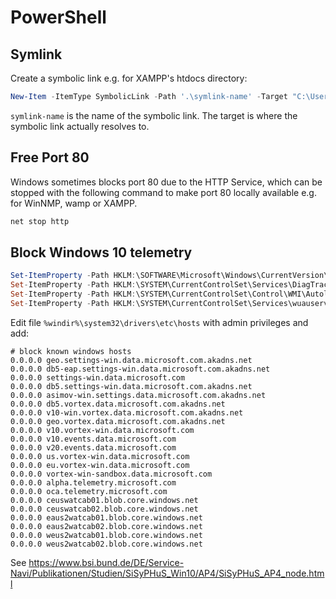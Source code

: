 # PowerShell

## Symlink

Create a symbolic link e.g. for XAMPP's htdocs directory:

```powershell
New-Item -ItemType SymbolicLink -Path '.\symlink-name' -Target "C:\Users\user\data\git\project\"
```

`symlink-name` is the name of the symbolic link. The target is where the symbolic link actually resolves to.

## Free Port 80

Windows sometimes blocks port 80 due to the HTTP Service, which can be stopped with the following command to make port 80 locally available e.g. for WinNMP, wamp or XAMPP.

```powershell
net stop http
```

## Block Windows 10 telemetry

```powershell
Set-ItemProperty -Path HKLM:\SOFTWARE\Microsoft\Windows\CurrentVersion\Policies\DataCollection\ -nameAllowTelemetry -Value 0
Set-ItemProperty -Path HKLM:\SYSTEM\CurrentControlSet\Services\DiagTrack\ -name Start -Value 4
Set-ItemProperty -Path HKLM:\SYSTEM\CurrentControlSet\Control\WMI\Autologger\Diagtrack-Listener\ -name Start -Value 0
Set-ItemProperty -Path HKLM:\SYSTEM\CurrentControlSet\Services\wuauserv\ -name Start -Value 4
```

Edit file `%windir%\system32\drivers\etc\hosts` with admin privileges and add:

```plain
# block known windows hosts
0.0.0.0 geo.settings-win.data.microsoft.com.akadns.net
0.0.0.0 db5-eap.settings-win.data.microsoft.com.akadns.net
0.0.0.0 settings-win.data.microsoft.com
0.0.0.0 db5.settings-win.data.microsoft.com.akadns.net
0.0.0.0 asimov-win.settings.data.microsoft.com.akadns.net
0.0.0.0 db5.vortex.data.microsoft.com.akadns.net
0.0.0.0 v10-win.vortex.data.microsoft.com.akadns.net
0.0.0.0 geo.vortex.data.microsoft.com.akadns.net
0.0.0.0 v10.vortex-win.data.microsoft.com
0.0.0.0 v10.events.data.microsoft.com
0.0.0.0 v20.events.data.microsoft.com
0.0.0.0 us.vortex-win.data.microsoft.com
0.0.0.0 eu.vortex-win.data.microsoft.com
0.0.0.0 vortex-win-sandbox.data.microsoft.com
0.0.0.0 alpha.telemetry.microsoft.com
0.0.0.0 oca.telemetry.microsoft.com
0.0.0.0 ceuswatcab01.blob.core.windows.net
0.0.0.0 ceuswatcab02.blob.core.windows.net
0.0.0.0 eaus2watcab01.blob.core.windows.net
0.0.0.0 eaus2watcab02.blob.core.windows.net
0.0.0.0 weus2watcab01.blob.core.windows.net
0.0.0.0 weus2watcab02.blob.core.windows.net
```

See https://www.bsi.bund.de/DE/Service-Navi/Publikationen/Studien/SiSyPHuS_Win10/AP4/SiSyPHuS_AP4_node.html
